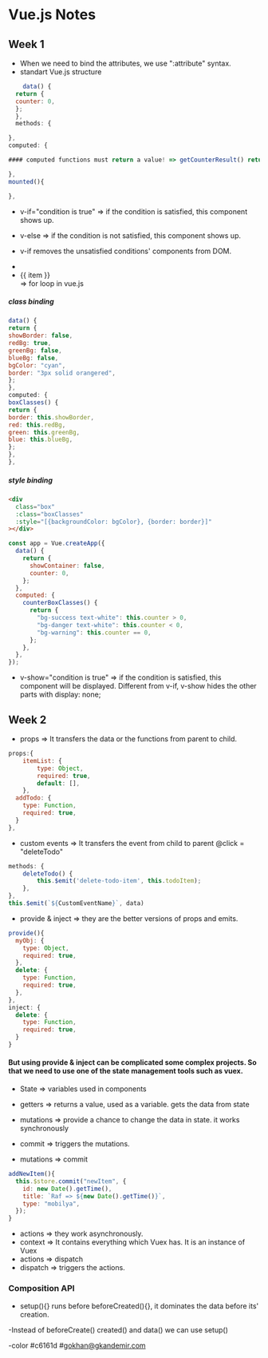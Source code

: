 # Vue.js Notes

## Week 1

- When we need to bind the attributes, we use ":attribute" syntax.
- standart Vue.js structure

```js
	data() {
  return {
  counter: 0,
  };
  },
  methods: {

},
computed: {

#### computed functions must return a value! => getCounterResult() return this.counter > 5 ? "Big" : "Small";

},
mounted(){

},
```

- v-if="condition is true" => if the condition is satisfied, this component shows up.
- v-else => if the condition is not satisfied, this component shows up.
- v-if removes the unsatisfied conditions' components from DOM.

- <li v-for="item in items" :key="item">{{ item }}</li> => for loop in vue.js

##### class binding

```js
data() {
return {
showBorder: false,
redBg: true,
greenBg: false,
blueBg: false,
bgColor: "cyan",
border: "3px solid orangered",
};
},
computed: {
boxClasses() {
return {
border: this.showBorder,
red: this.redBg,
green: this.greenBg,
blue: this.blueBg,
};
},
},
```

##### style binding

```html
<div
  class="box"
  :class="boxClasses"
  :style="[{backgroundColor: bgColor}, {border: border}]"
></div>
```

```js
const app = Vue.createApp({
  data() {
    return {
      showContainer: false,
      counter: 0,
    };
  },
  computed: {
    counterBoxClasses() {
      return {
        "bg-success text-white": this.counter > 0,
        "bg-danger text-white": this.counter < 0,
        "bg-warning": this.counter == 0,
      };
    },
  },
});
```

- v-show="condition is true" => if the condition is satisfied, this component will be displayed. Different from v-if, v-show hides the other parts with display: none;

## Week 2

- props => It transfers the data or the functions from parent to child.

```js
props:{
	itemList: {
		type: Object,
		required: true,
		default: [],
	},
  addTodo: {
    type: Function,
    required: true,
  }
},
```

- custom events => It transfers the event from child to parent
  @click = "deleteTodo"

```js
methods: {
	deleteTodo() {
		this.$emit('delete-todo-item', this.todoItem);
	},
},
this.$emit(`${CustomEventName}`, data)
```

- provide & inject => they are the better versions of props and emits.

```js
provide(){
  myObj: {
    type: Object,
    required: true,
  },
  delete: {
    type: Function,
    required: true,
  },
},
inject: {
  delete: {
    type: Function,
    required: true,
  }
}
```

#### But using provide & inject can be complicated some complex projects. So that we need to use one of the state management tools such as vuex.

- State => variables used in components

- getters => returns a value, used as a variable. gets the data from state
- mutations => provide a chance to change the data in state. it works synchronously
- commit => triggers the mutations.
- mutations => commit

```js
addNewItem(){
  this.$store.commit("newItem", {
    id: new Date().getTime(),
    title: `Raf => ${new Date().getTime()}`,
    type: "mobilya",
  });
}
```

- actions => they work asynchronously.
- context => It contains everything which Vuex has. It is an instance of Vuex
- actions => dispatch
- dispatch => triggers the actions.

### Composition API

- setup(){} runs before beforeCreated(){}, it dominates the data before its' creation.

-Instead of beforeCreate() created() and data() we can use setup()

-color #c6161d
#gokhan@gkandemir.com
